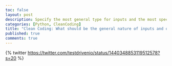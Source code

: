 ```yaml
---
toc: false
layout: post
description: Specify the most general type for inputs and the most specific type for outputs.  Please see an example.
categories: [Python, CleanCoding]
title: "Clean Coding: What should be the general nature of inputs and outputs on a function?"
published: true
comments: true
---
```

{% twitter https://twitter.com/testdrivenio/status/1440348853119512578?s=20 %}

